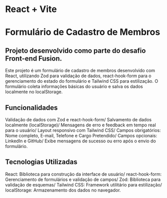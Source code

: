 # React + Vite

<h1>Formulário de Cadastro de Membros</h1>

<h2>Projeto desenvolvido como parte do desafio Front-end Fusion. </h2>
<p>Este projeto é um formulário de cadastro de membros desenvolvido com React, utilizando Zod para validação de dados, react-hook-form para o gerenciamento do estado do formulário e Tailwind CSS para estilização. O formulário coleta informações básicas do usuário e salva os dados localmente no localStorage.</p>

<h2>Funcionalidades</h2>
<p>Validação de dados com Zod e react-hook-form/ 
Salvamento de dados localmente (localStorage)/ 
Mensagens de erro e feedback em tempo real para o usuário/
Layout responsivo com Tailwind CSS/
Campos obrigatórios: Nome completo, E-mail, Telefone e Cargo Pretendido/ 
Campos opcionais: LinkedIn e GitHub/ 
Exibe mensagens de sucesso ou erro após o envio do formulário.</p>

<h2>Tecnologias Utilizadas</h2>
<p>React: Biblioteca para construção da interface de usuário/
react-hook-form: Gerenciamento de formulários e validação de campos/
Zod: Biblioteca para validação de esquemas/
Tailwind CSS: Framework utilitário para estilização/
localStorage: Armazenamento dos dados no navegador. </p>
